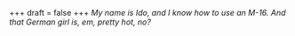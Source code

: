 
+++
draft = false
+++
_My name is Ido, and I know how to use an M-16. And that German girl is, em, pretty hot, no?_

